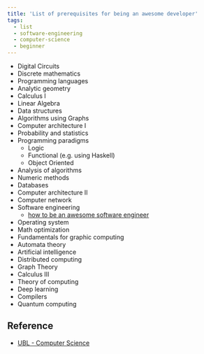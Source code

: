 ```yaml
---
title: 'List of prerequisites for being an awesome developer'
tags:
  - list
  - software-engineering
  - computer-science
  - beginner
---
```


- Digital Circuits
- Discrete mathematics
- Programming languages
- Analytic geometry
- Calculus I
- Linear Algebra
- Data structures
- Algorithms using Graphs
- Computer architecture I
- Probability and statistics
- Programming paradigms
  - Logic
  - Functional (e.g. using Haskell)
  - Object Oriented
- Analysis of algorithms
- Numeric methods
- Databases
- Computer architecture II
- Computer network
- Software engineering
  - [how to be an awesome software engineer](/lists/list-of-topics-to-learn-for-swe)
- Operating system
- Math optimization
- Fundamentals for graphic computing
- Automata theory
- Artificial intelligence
- Distributed computing
- Graph Theory
- Calculus III
- Theory of computing
- Deep learning
- Compilers
- Quantum computing

## Reference

- [UBL - Computer Science](https://github.com/Universidade-Livre/ciencia-da-computacao)
